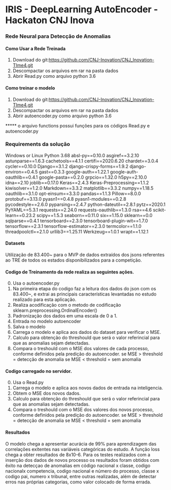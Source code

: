 # IRIS - DeepLearning AutoEncoder  - Hackaton CNJ Inova
### Rede Neural para Detecção de Anomalias

#### Como Usar a Rede Treinada

1. Download do git:https://github.com/CNJ-Inovation/CNJ_Inovation-TIme4.git
2. Descompactar os arquivos em rar na pasta dados
3. Abrir Read.py como arquivo python 3.6

#### Como treinar o modelo

1. Download do git:https://github.com/CNJ-Inovation/CNJ_Inovation-TIme4.git
2. Descompactar os arquivos em rar na pasta dados
3. Abrir autoencoder.py como arquivo python 3.6

***** o arquivo functions possui funções para os códigos Read.py e autoencoder.py


### Requirements da solução

Windows or Linux
Python 3.68 
absl-py==0.10.0
asgiref==3.2.10
astunparse==1.6.3
cachetools==4.1.1
certifi==2020.6.20
chardet==3.0.4
cycler==0.10.0
Django==3.1.2
django-crispy-forms==1.9.2
django-environ==0.4.5
gast==0.3.3
google-auth==1.22.1
google-auth-oauthlib==0.4.1
google-pasta==0.2.0
grpcio==1.32.0
h5py==2.10.0
idna==2.10
joblib==0.17.0
Keras==2.4.3
Keras-Preprocessing==1.1.2
kiwisolver==1.2.0
Markdown==3.3.2
matplotlib==3.3.2
numpy==1.18.5
oauthlib==3.1.0
opt-einsum==3.3.0
pandas==1.1.3
Pillow==8.0.0
protobuf==3.13.0
pyasn1==0.4.8
pyasn1-modules==0.2.8
pycodestyle==2.6.0
pyparsing==2.4.7
python-dateutil==2.8.1
pytz==2020.1
PyYAML==5.3.1
requests==2.24.0
requests-oauthlib==1.3.0
rsa==4.6
scikit-learn==0.23.2
scipy==1.5.3
seaborn==0.11.0
six==1.15.0
sklearn==0.0
sqlparse==0.4.1
tensorboard==2.3.0
tensorboard-plugin-wit==1.7.0
tensorflow==2.3.1
tensorflow-estimator==2.3.0
termcolor==1.1.0
threadpoolctl==2.1.0
urllib3==1.25.11
Werkzeug==1.0.1
wrapt==1.12.1


#### Datasets

Utilização de 83.400~ para o MVP de dados extraídos dos jsons referentes ao TRE de todos os estados disponibilizados para a competição.

#### Codigo de Treinamento da rede realiza as seguintes ações.

0. Usa o autoencoder.py
1. Na primeira etapa do codigo faz a leitura dos dados do json com os  83.400~, e extrai as principais características levantadas no estudo realizado para esta aplicação.
2. Realiza acodificação com o metodo de codificação sklearn.preprocessing.OrdinalEncoder()
3. Padronização dos dados em uma escala de 0 a 1.
4. Entrada no modelo autoencoder
5. Salva o modelo
6. Carrega o modelo e aplica aos dados do dataset para verificar o MSE.
7. Calculo para obtenção do threshould que será o valor referincial para que as anomalias sejam detectadas.
8. Compara o treshould com o MSE dos valores de cada processo, conforme definidos pela predição do autoencoder.
	se MSE > threshold = detecção de anomalia
	se MSE < threshold = sem anomalia

#### Codigo carregado no servidor.

0. Usa o Read.py
1. Carrega o modelo e aplica aos novos dados de entrada na inteligencia.
2. Obtem o MSE dos novos dados.
3. Calculo para obtenção do threshould que será o valor referincial para que as anomalias sejam detectadas.
3. Compara o treshould com o MSE dos valores dos novos processo, conforme definidos pela predição do autoencoder.
	se MSE > threshold = detecção de anomalia
	se MSE < threshold = sem anomalia

#### Resultados
O modelo chega a apresentar acurácia de 99% para aprendizagem das correlações exitentes nas variáveis categóricas do estudo. A função loss chega a obter resultados de 8x10-6.
Para os testes realizados com a inserção dos dados de novos processo os resultados foram obtidos com êxito na detecçao de anomalias em código nacional x classe, codigo nacionalx competencia, codigo nacional e número do processo, classe x codigo pai, numero x tribunal, entre outras realizadas, além de detectar erros nas próprias categorias, como valor colocado de forma errada.

